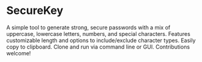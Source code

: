 # SecureKey
A simple tool to generate strong, secure passwords with a mix of uppercase, lowercase letters, numbers, and special characters. Features customizable length and options to include/exclude character types. Easily copy to clipboard. Clone and run via command line or GUI. Contributions welcome!
